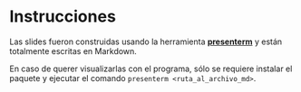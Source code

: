 # Instrucciones

Las slides fueron construidas usando la herramienta
[**presenterm**](https://mfontanini.github.io/presenterm/) y están totalmente
escritas en Markdown.

En caso de querer visualizarlas con el programa, sólo se requiere instalar el
paquete y ejecutar el comando `presenterm <ruta_al_archivo_md>`.
